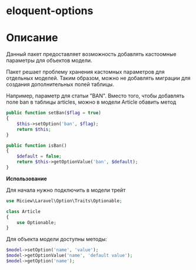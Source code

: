 # eloquent-options

# Описание

Данный пакет предоставляет возможность добавлять кастоомные параметры для объектов модели.

Пакет решает проблему хранения кастомных параметров для отдельных моделей. Таким образом, можно не добавлять миграции для создания дополнительных полей таблицы.

Например, параметр для статьи "BAN". Вместо того, чтобы добавлять поле ban в таблицы articles, можно
в модели Article обавить метод

```php
public function setBan($flag = true)
{
    $this->setOption('ban', $flag);
    return $this;
}

public function isBan()
{
    $default = false;
    return $this->getOptionValue('ban', $default);
}
```

**Использование**

Для начала нужно подключить в модели трейт

```php
use Miciew\Laravel\Option\Traits\Optionable;
```


```php
class Article
{
    use Optionable;
}
```

Для объекта модели доступны методы:

```php
$model->setOption('name', 'value');
$model->getOptionValue('name', 'default value');
$model->getOption('name');
```

